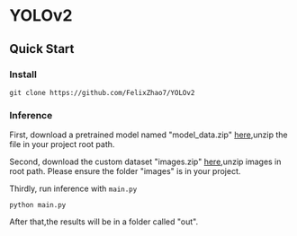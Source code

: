 # YOLOv2
## Quick Start

### Install

```shell
git clone https://github.com/FelixZhao7/YOLOv2
```

### Inference

First, download a pretrained model named "model_data.zip" [here](https://1drv.ms/u/s!Asxoawb369ild9aiUe-x3vLJvJQ?e=7zLxqa),unzip the file in your project root path.

Second, download the custom dataset "images.zip" [here](https://1drv.ms/u/s!Asxoawb369ileeCDLIOpK0Vh_bM?e=nOP3Lf),unzip images in root path.
Please ensure the folder "images" is in your project.

Thirdly, run inference with `main.py`

```shell
python main.py                             
```
After that,the results will be in a folder called "out".
